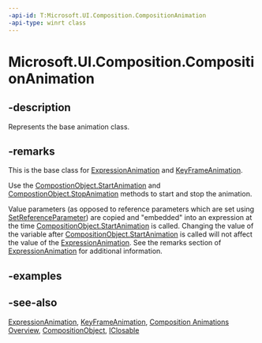 ```yaml
---
-api-id: T:Microsoft.UI.Composition.CompositionAnimation
-api-type: winrt class
---
```


<!-- Class syntax.
public class CompositionAnimation : Windows.UI.Composition.CompositionObject, Windows.UI.Composition.ICompositionAnimation, Windows.UI.Composition.ICompositionAnimation2, Windows.UI.Composition.ICompositionAnimationBase
-->

# Microsoft.UI.Composition.CompositionAnimation

## -description
Represents the base animation class.

## -remarks

This is the base class for [ExpressionAnimation](expressionanimation.md) and [KeyFrameAnimation](keyframeanimation.md).

Use the [CompostionObject.StartAnimation](compositionobject_startanimation_394405412.md) and [CompostionObject.StopAnimation](compositionobject_stopanimation_1075337060.md) methods to start and stop the animation.

Value parameters (as opposed to reference parameters which are set using [SetReferenceParameter](compositionanimation_setreferenceparameter_1113449737.md)) are copied and "embedded" into an expression at the time [CompositionObject.StartAnimation](compositionobject_startanimation_394405412.md) is called. Changing the value of the variable after [CompositionObject.StartAnimation](compositionobject_startanimation_394405412.md) is called will not affect the value of the [ExpressionAnimation](expressionanimation.md). See the remarks section of [ExpressionAnimation](expressionanimation.md) for additional information.

## -examples

## -see-also

[ExpressionAnimation](expressionanimation.md), [KeyFrameAnimation](keyframeanimation.md), [Composition Animations Overview](/en-us/windows/uwp/composition/composition-animation), [CompositionObject](compositionobject.md), [IClosable](/uwp/api/windows.foundation.iclosable)
